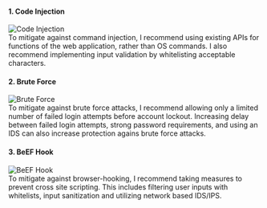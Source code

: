 #### 1. Code Injection  
![Code Injection](https://github.com/spodw/bootcamp-homework/blob/main/week-15/img/command_injection.png)  
To mitigate against command injection, I recommend using existing APIs for functions of the web application, rather than OS commands.
I also recommend implementing input validation by whitelisting acceptable characters.  

#### 2. Brute Force  
![Brute Force](https://github.com/spodw/bootcamp-homework/blob/main/week-15/img/brute_force.png)  
To mitigate against brute force attacks, I recommend allowing only a limited number of failed login attempts before account lockout.
Increasing delay between failed login attempts, strong password requirements, and using an IDS can also increase protection agains brute force attacks.

#### 3. BeEF Hook  
![BeEF Hook](https://github.com/spodw/bootcamp-homework/blob/main/week-15/img/beef.png)  
To mitigate against browser-hooking, I recommend taking measures to prevent cross site scripting. 
This includes filtering user inputs with whitelists, input sanitization and utilizing network based IDS/IPS.

